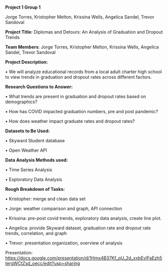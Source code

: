 **Project 1 Group 1**

Jorge Torres, Kristopher Melton, Krissina Wells, Angelica Sandel, Trevor Sandoval

**Project Title:** Diplomas and Detours: An Analysis of Graduation and Dropout Trends


**Team Members**: Jorge Torres, Kristopher Melton, Krissina Wells, Angelica Sandel, Trevor Sandoval


**Project Description:**

•	We will analyze educational records from a local adult charter high school to view trends in graduation and dropout rates across different factors.  



**Research Questions to Answer:** 

•	What trends are present in graduation and dropout rates based on demographics?

•	How has COVID impacted graduation numbers, pre and post pandemic?

•	How does weather impact graduate rates and dropout rates?



**Datasets to Be Used:**

•	Skyward Student database

•	Open Weather API



**Data Analysis Methods used:** 

• Time Series Analysis

• Exploratory Data Analysis



**Rough Breakdown of Tasks:**

•	Kristopher: merge and clean data set

•	Jorge: weather comparison and graph, API connection

•	Krissina: pre-post covid trends, exploratory data analysis, create line plot.

•	Angelica: provide Skyward dataset, graduation rate and dropout rate trends, correlation, and graph

•	Trevor: presentation organization, overview of analysis


Presentation: https://docs.google.com/presentation/d/1Hmx4B37Kf_qU_2d_xxbEvlFaEzh5tergWCtZsd_oecc/edit?usp=sharing
